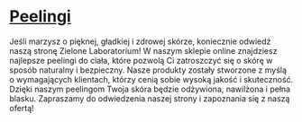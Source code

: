 # [Peelingi](https://zielonelaboratorium.pl/sklep/cialo/peelingi/)

Jeśli marzysz o pięknej, gładkiej i zdrowej skórze, koniecznie odwiedź naszą stronę Zielone Laboratorium! W naszym sklepie online znajdziesz najlepsze peelingi do ciała, które pozwolą Ci zatroszczyć się o skórę w sposób naturalny i bezpieczny. Nasze produkty zostały stworzone z myślą o wymagających klientach, którzy cenią sobie wysoką jakość i skuteczność. Dzięki naszym peelingom Twoja skóra będzie odżywiona, nawilżona i pełna blasku. Zapraszamy do odwiedzenia naszej strony i zapoznania się z naszą ofertą!